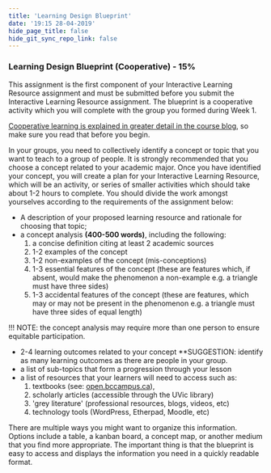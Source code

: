 ```yaml
---
title: 'Learning Design Blueprint'
date: '19:15 28-04-2019'
hide_page_title: false
hide_git_sync_repo_link: false
---
```


### Learning Design Blueprint (Cooperative) - 15%

This assignment is the first component of your Interactive Learning Resource assignment and must be submitted before you submit the Interactive Learning Resource assignment. The blueprint is a cooperative activity which you will complete with the group you formed during Week 1.

[Cooperative learning is explained in greater detail in the course blog](http://edtechuvic.ca/edci335/?page_id=19&amp;preview=true), so make sure you read that before you begin.

In your groups, you need to collectively identify a concept or topic that you want to teach to a group of people. It is strongly recommended that you choose a concept related to your academic major. Once you have identified your concept, you will create a plan for your Interactive Learning Resource, which will be an activity, or series of smaller activities which should take about 1-2 hours to complete. You should divide the work amongst yourselves according to the requirements of the assignment below:

- A description of your proposed learning resource and rationale for choosing that topic;
- a concept analysis **(400-500 words)**, including the following:
  1. a concise definition citing at least 2 academic sources
  2. 1-2 examples of the concept
  3. 1-2 non-examples of the concept (mis-conceptions)
  4. 1-3 essential features of the concept (these are features which, if absent, would make the phenomenon a non-example e.g. a triangle must have three sides)
  5. 1-3 accidental features of the concept (these are features, which may or may not be present in the phenomenon e.g. a triangle must have three sides of equal length)

!!! NOTE: the concept analysis may require more than one person to ensure equitable participation.

- 2-4 learning outcomes related to your concept
\*\*SUGGESTION: identify as many learning outcomes as there are people in your group.
- a list of sub-topics that form a progression through your lesson
- a list of resources that your learners will need to access such as:
  1. textbooks (see: [open.bccampus.ca](https://open.bccampus.ca/)),
  2. scholarly articles (accessible through the UVic library)
  3. &#39;grey literature&#39; (professional resources, blogs, videos, etc)
  4. technology tools (WordPress, Etherpad, Moodle, etc)

There are multiple ways you might want to organize this information. Options include a table, a kanban board, a concept map, or another medium that you find more appropriate. The important thing is that the blueprint is easy to access and displays the information you need in a quickly readable format.
